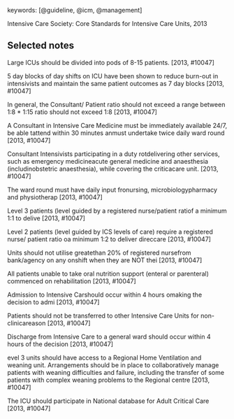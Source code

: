 keywords: [@guideline, @icm, @management]

Intensive Care Society: Core Standards for Intensive Care Units, 2013

## Selected notes

Large ICUs should be divided into pods of 8-15 patients. [2013, #10047]5 day blocks of day shifts on ICU have been shown to reduce burn-out in intensivists and maintain the same patient outcomes as 7 day blocks [2013, #10047]In general, the Consultant/ Patient ratio should not exceed a range between 1:8 * 1:15 ratio should not exceed 1:8 [2013, #10047]A Consultant in Intensive Care Medicine must be immediately available 24/7, be able tattend within 30 minutes anmust undertake twice daily ward round [2013, #10047]Consultant Intensivists participating in a duty rotdelivering other services, such as emergency medicineacute general medicine and anaesthesia (includinobstetric anaesthesia), while covering the criticacare unit. [2013, #10047]The ward round must have daily input fronursing, microbiologypharmacy and physiotherap [2013, #10047]Level 3 patients (level guided by a registered nurse/patient ratiof a minimum 1:1 to delive [2013, #10047]Level 2 patients (level guided by ICS levels of care) require a registered nurse/ patient ratio oa minimum 1:2 to deliver direccare [2013, #10047]Units should not utilise greatethan 20% of registered nursefrom bank/agency on any onshift when they are NOT thei [2013, #10047]All patients unable to take oral nutrition support (enteral or parenteral) commenced on rehabilitation [2013, #10047]Admission to Intensive Carshould occur within 4 hours omaking the decision to admi [2013, #10047]Patients should not be transferred to other Intensive Care Units for non-clinicareason [2013, #10047]Discharge from Intensive Care to a general ward should occur within 4 hours of the decision [2013, #10047]evel 3 units should have access to a Regional Home Ventilation and weaning unit. Arrangements should be in place to collaboratively manage patients with weaning difficulties and failure, including the transfer of some patients with complex weaning problems to the Regional centre [2013, #10047]The ICU should participate in National database for Adult Critical Care [2013, #10047]
